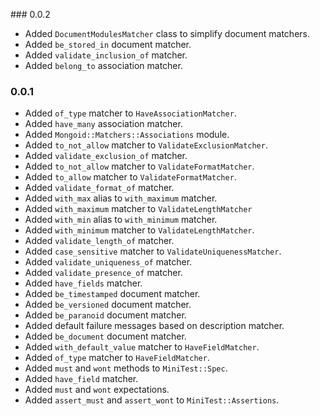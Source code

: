 ### 0.0.2

+ Added `DocumentModulesMatcher` class to simplify document matchers.
+ Added `be_stored_in` document matcher.
+ Added `validate_inclusion_of` matcher.
+ Added `belong_to` association matcher.

### 0.0.1

+ Added `of_type` matcher to `HaveAssociationMatcher`.
+ Added `have_many` association matcher.
+ Added `Mongoid::Matchers::Associations` module.
+ Added `to_not_allow` matcher to `ValidateExclusionMatcher`.
+ Added `validate_exclusion_of` matcher.
+ Added `to_not_allow` matcher to `ValidateFormatMatcher`.
+ Added `to_allow` matcher to `ValidateFormatMatcher`.
+ Added `validate_format_of` matcher.
+ Added `with_max` alias to `with_maximum` matcher.
+ Added `with_maximum` matcher to `ValidateLengthMatcher`
+ Added `with_min` alias to `with_minimum` matcher.
+ Added `with_minimum` matcher to `ValidateLengthMatcher`.
+ Added `validate_length_of` matcher.
+ Added `case_sensitive` matcher to `ValidateUniquenessMatcher`.
+ Added `validate_uniqueness_of` matcher.
+ Added `validate_presence_of` matcher.
+ Added `have_fields` matcher.
+ Added `be_timestamped` document matcher.
+ Added `be_versioned` document matcher.
+ Added `be_paranoid` document matcher.
+ Added default failure messages based on description matcher.
+ Added `be_document` document matcher.
+ Added `with_default_value` matcher to `HaveFieldMatcher`.
+ Added `of_type` matcher to `HaveFieldMatcher`.
+ Added `must` and `wont` methods to `MiniTest::Spec`.
+ Added `have_field` matcher.
+ Added `must` and `wont` expectations.
+ Added `assert_must` and `assert_wont` to `MiniTest::Assertions`.
